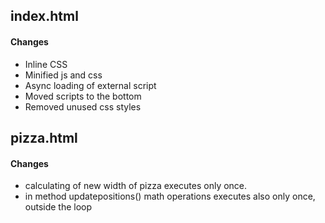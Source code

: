 ## index.html
#### Changes 

- Inline CSS
- Minified js and css
- Async loading of external script
- Moved scripts to the bottom
- Removed unused css styles


## pizza.html
#### Changes

- calculating of new width of pizza executes only once.
- in method updatepositions() math operations executes also only once, outside the loop

